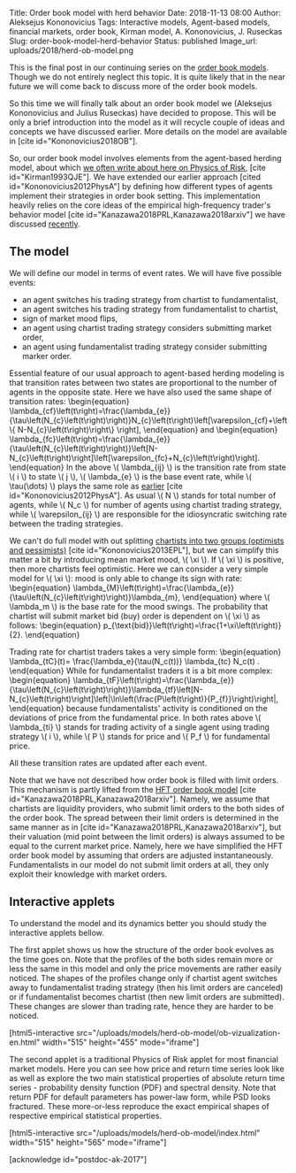 Title: Order book model with herd behavior
Date: 2018-11-13 08:00
Author: Aleksejus Kononovicius
Tags: Interactive models, Agent-based models, financial markets, order book, Kirman model, A. Kononovicius, J. Ruseckas
Slug: order-book-model-herd-behavior
Status: published
Image_url: uploads/2018/herd-ob-model.png

This is the final post in our continuing series on the [order book models](/tag/order-book/).
Though we do not entirely neglect this topic. It is quite likely that in the near
future we will come back to discuss more of the order book models.

So this time we will finally talk about an order book model we (Aleksejus
Kononovicius and Julius Ruseckas) have decided to propose. This will be only a
brief introduction into the model as it will recycle couple of ideas and
concepts we have discussed earlier. More details on the model are available
in [cite id="Kononovicius2018OB"].

So, our order book model involves elements from the agent-based herding model,
about which [we often write about here on Physics of Risk](/tag/kirman-model/),
[cite id="Kirman1993QJE"]. We have extended our earlier approach
[cited id="Kononovicius2012PhysA"] by defining how different types of agents
implement their strategies in order book setting. This implementation heavily
relies on the core ideas of the empirical high-frequency trader's behavior model
[cite id="Kanazawa2018PRL,Kanazawa2018arxiv"] we have discussed
[recently]({filename}/articles/2018/hft-order-book-model.md).<!--more-->

## The model

We will define our model in terms of event rates. We will have five possible
events:

* an agent switches his trading strategy from chartist to fundamentalist,
* an agent switches his trading strategy from fundamentalist to chartist,
* sign of market mood flips,
* an agent using chartist trading strategy considers submitting market order,
* an agent using fundamentalist trading strategy consider submitting marker order.

Essential feature of our usual approach to agent-based herding modeling is that
transition rates between two states are proportional to the number of agents in
the opposite state. Here we have also used the same shape of transition rates:
\begin{equation}
\lambda_{cf}\left(t\right)=\frac{\lambda_{e}}{\tau\left(N_{c}\left(t\right)\right)}N_{c}\left(t\right)\left[\varepsilon_{cf}+\left\\\{ N-N_{c}\left(t\right)\right\\\} \right],
\end{equation}
and
\begin{equation}
\lambda_{fc}\left(t\right)=\frac{\lambda_{e}}{\tau\left(N_{c}\left(t\right)\right)}\left[N-N_{c}\left(t\right)\right]\left[\varepsilon_{fc}+N_{c}\left(t\right)\right].
\end{equation}
In the above \\\( \lambda_{ij} \\\) is the transition rate from state \\\( i \\\)
to state \\\( j \\\), \\\( \lambda_{e} \\\) is the base event rate, while
\\\( \tau(\dots) \\\) plays the same role as
[earlier]({filename}/articles/2011/agent-based-herding-model-financial-markets.md)
[cite id="Kononovicius2012PhysA"]. As usual \\\( N \\\) stands for total number
of agents, while \\\( N_c \\\) for number of agents using chartist trading strategy,
while \\\( \varepsilon_{ij} \\\) are responsible for the idiosyncratic switching
rate between the trading strategies.

We can't do full model with out splitting
[chartists into two groups (optimists and pessimists)]({filename}/articles/2011/three-group-kirman-agent-based-model-for-financial-markets.md)
[cite id="Kononovicius2013EPL"], but we can simplify this matter a bit by introducing mean market
mood, \\\( \xi \\\). If \\\( \xi \\\) is positive, then more chartists feel
optimistic. Here we can consider a very simple model for \\\( \xi \\\): mood is
only able to change its sign with rate:
\begin{equation}
\lambda_{M}\left(t\right)=\frac{\lambda_{e}}{\tau\left(N_{c}\left(t\right)\right)}\lambda_{m},
\end{equation}
where \\\( \lambda_m \\\) is the base rate for the mood swings. The probability
that chartist will submit market bid (buy) order is dependent on \\\( \xi \\\)
as follows:
\begin{equation}
p_{\text{bid}}\left(t\right)=\frac{1+\xi\left(t\right)}{2}.
\end{equation}

Trading rate for chartist traders takes a very simple form:
\begin{equation}
\lambda_{tC}(t)= \frac{\lambda_e}{\tau(N_c(t))} \lambda_{tc} N_c(t) .
\end{equation}
While for fundamentalist traders it is a bit more complex:
\begin{equation}
\lambda_{tF}\left(t\right)=\frac{\lambda_{e}}{\tau\left(N_{c}\left(t\right)\right)}\lambda_{tf}\left[N-N_{c}\left(t\right)\right]\left|\ln\left(\frac{P\left(t\right)}{P_{f}}\right)\right|,
\end{equation}
because fundamentalists' activity is conditioned on the deviations of price from
the fundamental price. In both rates above \\\( \lambda_{ti} \\\) stands for
trading activity of a single agent using trading strategy \\\( i \\\), while
\\\( P \\\) stands for price and \\\( P_f \\\) for fundamental price.

All these transition rates are updated after each event.

Note that we have not described how order book is filled with limit orders.
This mechanism is partly lifted from the
[HFT order book model]({filename}/articles/2018/hft-order-book-model.md)
[cite id="Kanazawa2018PRL,Kanazawa2018arxiv"]. Namely, we assume that chartists
are liquidity providers, who submit limit orders to the both sides of the order
book. The spread between their limit orders is determined in the same manner as
in [cite id="Kanazawa2018PRL,Kanazawa2018arxiv"], but their valuation (mid point
between the limit orders) is always assumed to be equal to the current market
price. Namely, here we have simplified the HFT order book model by assuming
that orders are adjusted instantaneously. Fundamentalists in our model do not
submit limit orders at all, they only exploit their knowledge with market orders.

## Interactive applets

To understand the model and its dynamics better you should study the interactive
applets bellow.

The first applet shows us how the structure of the order book evolves as the
time goes on. Note that the profiles of the both sides remain more or less the
same in this model and only the price movements are rather easily noticed. The
shapes of the profiles change only if chartist agent switches away to
fundamentalist trading strategy (then his limit orders are canceled) or if
fundamentalist becomes chartist (then new limit orders are submitted). These
changes are slower than trading rate, hence they are harder to be noticed.

[html5-interactive
src="/uploads/models/herd-ob-model/ob-vizualization-en.html"
width="515" height="455" mode="iframe"]

The second applet is a traditional Physics of Risk applet for most financial
market models. Here you can see how price and return time series look like
as well as explore the two main statistical properties of absolute return time
series - probability density function (PDF) and spectral density. Note that
return PDF for default parameters has power-law form, while PSD looks fractured.
These more-or-less reproduce the exact empirical shapes of respective empirical
statistical properties.

[html5-interactive
src="/uploads/models/herd-ob-model/index.html" width="515"
height="565" mode="iframe"]

[acknowledge id="postdoc-ak-2017"]
